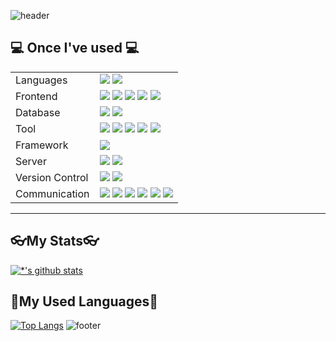 
![header](https://capsule-render.vercel.app/api?type=waving&color=7F7FD5&text=%20leehw2687%20%20&height=200&fontSize=90&fontColor=ffffff)

## 💻 **Once I've used** 💻
<table style="border: 2px;">
  <tr>
    <td>Languages</td>
    <td>
      <img src="https://img.shields.io/badge/Java-007396?style=flat-square&logo=Java&logoColor=white">
      <img src="https://img.shields.io/badge/C-A8B9CC?style=flat-square&logo=C&logoColor=black"> 
    </td>
  </tr>
  <tr>
    <td>Frontend</td>
    <td>
      <img src="https://img.shields.io/badge/html5-E34F26?style=flat-square&logo=html5&logoColor=white"> 
      <img src="https://img.shields.io/badge/css-1572B6?style=flat-square&logo=css3&logoColor=white"> 
      <img src="https://img.shields.io/badge/javascript-F7DF1E?style=flat-square&logo=javascript&logoColor=black">
      <img src="https://img.shields.io/badge/bootstrap-7952B3?style=flat-square&logo=bootstrap&logoColor=white">
      <img src="https://img.shields.io/badge/JQuery-0769AD?style=flat-square&logo=jquery&logoColor=white">
    </td>
  </tr>
  <tr>
    <td>Database</td>
    <td>
      <img src="https://img.shields.io/badge/mysql-4479A1?style=flat-square&logo=mysql&logoColor=white">
      <img src="https://img.shields.io/badge/mongodb-47A248?style=flat-square&logo=mongodb&logoColor=white">
    </td>
  </tr>
   <tr>
    <td>Tool</td>
    <td>
      <img src="https://img.shields.io/badge/Visual Studio Code-007ACC?style=flat-square&logo=visual-studio-code&logoColor=white">
      <img src="https://img.shields.io/badge/Visual Studio-5C2D91?style=flat-square&logo=visual-studio&logoColor=white">
      <img src="https://img.shields.io/badge/Eclipse IDE-2C2255?style=flat-square&logo=eclipse-ide&logoColor=white">
      <img src="https://img.shields.io/badge/DBeaver-4D4D4D?style=flat-square&logo=dbeaver&logoColor=white">
      <img src="https://img.shields.io/badge/sourcetree-0052CC?style=flat-square&logo=sourcetree&logoColor=white">
    </td>
  </tr>
  <tr>
    <td>Framework</td>
    <td>
      <img src="https://img.shields.io/badge/Spring-6DB33F?style=flat-square&logo=spring&logoColor=white">
    </td>
  </tr>
  <tr>
    <td>Server</td>
    <td>
      <img src="https://img.shields.io/badge/linux-FCC624?style=flat-square&logo=linux&logoColor=black"> 
      <img src="https://img.shields.io/badge/Apache Tomcat-F8DC75?style=flat-square&logo=apachetomcat&logoColor=black">
    </td>
  </tr>
   <tr>
    <td>Version Control</td>
    <td>
      <img src="https://img.shields.io/badge/Git-F05032?style=flat-square&logo=git&logoColor=white">
      <img src="https://img.shields.io/badge/GitHub-181717?style=flat-square&logo=github&logoColor=white">
    </td>
  </tr>
   <tr>
    <td>Communication</td>
    <td>
      <img src="https://img.shields.io/badge/Figma-F24E1E?style=flat-square&logo=figma&logoColor=white">
      <img src="https://img.shields.io/badge/StarUML-7D57C1?style=flat-square&logo=staruml&logoColor=white">
      <img src="https://img.shields.io/badge/draw.io-F08705?style=flat-square&logo=diagramsdotnet&logoColor=white">
      <img src="https://img.shields.io/badge/Google Sheets-34A853?style=flat-square&logo=googlesheets&logoColor=white">
      <img src="https://img.shields.io/badge/Notion-000000?style=flat-square&logo=notion&logoColor=white">
      <img src="https://img.shields.io/badge/Slack-4A154B?style=flat-square&logo=slack&logoColor=white"> 
    </td>
  </tr>
</table>

---
##  **👓My Stats👓** 
[![*'s github stats](https://github-readme-stats.vercel.app/api?username=leehw2687&show_icons=true&theme=radical)](https://github.com/leehw2687)

##  **🏅My Used Languages🏅** 
[![Top Langs](https://github-readme-stats.vercel.app/api/top-langs/?username=leehw2687&layout=compact)](https://github.com/leehw2687/githubreadme-stats)
![footer](https://capsule-render.vercel.app/api?section=footer&type=waving&color=7F7FD5)


